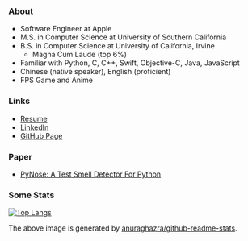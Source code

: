 ### About

- Software Engineer at Apple
- M.S. in Computer Science at University of Southern California
- B.S. in Computer Science at University of California, Irvine
  - Magna Cum Laude (top 6%)
- Familiar with Python, C, C++, Swift, Objective-C, Java, JavaScript
- Chinese (native speaker), English (proficient)
- FPS Game and Anime

### Links

- [Resume](./TongjieWang_Resume.pdf)
- [LinkedIn](https://linkedin.com/in/tongjiew)
- [GitHub Page](https://WANGJIEKE.github.io)

### Paper

- [PyNose: A Test Smell Detector For Python](https://arxiv.org/abs/2108.04639)

### Some Stats

[![Top Langs](https://github-readme-stats.vercel.app/api/top-langs/?username=WANGJIEKE&theme=github_dark&layout=compact)](https://github.com/anuraghazra/github-readme-stats)

The above image is generated by [anuraghazra/github-readme-stats](https://github.com/anuraghazra/github-readme-stats).
